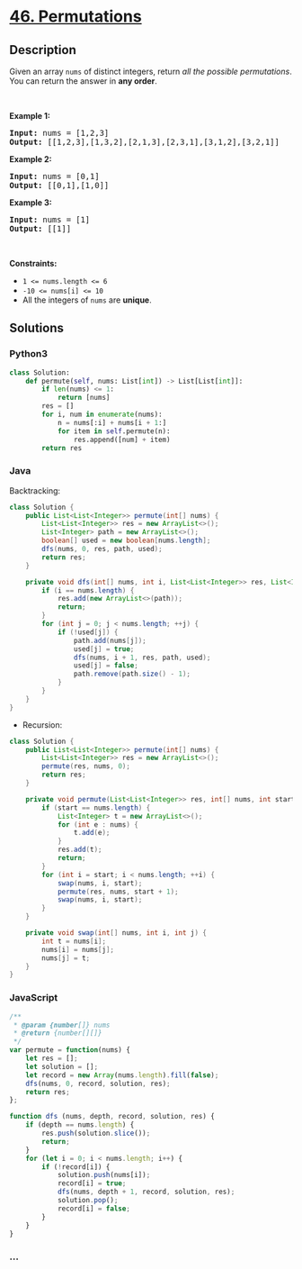 # [46. Permutations](https://leetcode.com/problems/permutations)



## Description

<p>Given an array <code>nums</code> of distinct integers, return <em>all the possible permutations</em>. You can return the answer in <strong>any order</strong>.</p>

<p>&nbsp;</p>
<p><strong>Example 1:</strong></p>
<pre><strong>Input:</strong> nums = [1,2,3]
<strong>Output:</strong> [[1,2,3],[1,3,2],[2,1,3],[2,3,1],[3,1,2],[3,2,1]]
</pre><p><strong>Example 2:</strong></p>
<pre><strong>Input:</strong> nums = [0,1]
<strong>Output:</strong> [[0,1],[1,0]]
</pre><p><strong>Example 3:</strong></p>
<pre><strong>Input:</strong> nums = [1]
<strong>Output:</strong> [[1]]
</pre>
<p>&nbsp;</p>
<p><strong>Constraints:</strong></p>

<ul>
	<li><code>1 &lt;= nums.length &lt;= 6</code></li>
	<li><code>-10 &lt;= nums[i] &lt;= 10</code></li>
	<li>All the integers of <code>nums</code> are <strong>unique</strong>.</li>
</ul>


## Solutions

<!-- tabs:start -->

### **Python3**

```python
class Solution:
    def permute(self, nums: List[int]) -> List[List[int]]:
        if len(nums) <= 1:
            return [nums]
        res = []
        for i, num in enumerate(nums):
            n = nums[:i] + nums[i + 1:]
            for item in self.permute(n):
                res.append([num] + item)
        return res
```

### **Java**

Backtracking:

```java
class Solution {
    public List<List<Integer>> permute(int[] nums) {
        List<List<Integer>> res = new ArrayList<>();
        List<Integer> path = new ArrayList<>();
        boolean[] used = new boolean[nums.length];
        dfs(nums, 0, res, path, used);
        return res;
    }

    private void dfs(int[] nums, int i, List<List<Integer>> res, List<Integer> path, boolean[] used) {
        if (i == nums.length) {
            res.add(new ArrayList<>(path));
            return;
        }
        for (int j = 0; j < nums.length; ++j) {
            if (!used[j]) {
                path.add(nums[j]);
                used[j] = true;
                dfs(nums, i + 1, res, path, used);
                used[j] = false;
                path.remove(path.size() - 1);
            }
        }
    }
}
```

- Recursion:

```java
class Solution {
    public List<List<Integer>> permute(int[] nums) {
        List<List<Integer>> res = new ArrayList<>();
        permute(res, nums, 0);
        return res;
    }

    private void permute(List<List<Integer>> res, int[] nums, int start) {
        if (start == nums.length) {
            List<Integer> t = new ArrayList<>();
            for (int e : nums) {
                t.add(e);
            }
            res.add(t);
            return;
        }
        for (int i = start; i < nums.length; ++i) {
            swap(nums, i, start);
            permute(res, nums, start + 1);
            swap(nums, i, start);
        }
    }

    private void swap(int[] nums, int i, int j) {
        int t = nums[i];
        nums[i] = nums[j];
        nums[j] = t;
    }
}
```

### **JavaScript**

```js
/**
 * @param {number[]} nums
 * @return {number[][]}
 */
var permute = function(nums) {
    let res = [];
    let solution = [];
    let record = new Array(nums.length).fill(false);
    dfs(nums, 0, record, solution, res);
    return res;
};

function dfs (nums, depth, record, solution, res) {
    if (depth == nums.length) {
        res.push(solution.slice());
        return;
    }
    for (let i = 0; i < nums.length; i++) {
        if (!record[i]) {
            solution.push(nums[i]);
            record[i] = true;
            dfs(nums, depth + 1, record, solution, res);
            solution.pop();
            record[i] = false;
        }
    }
}
```

### **...**

```

```

<!-- tabs:end -->
